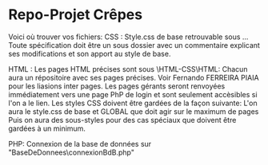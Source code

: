 # Repo-Projet Crêpes

Voici où trouver vos fichiers:
  CSS : 
    Style.css de base retrouvable sous ...
    Toute spécification doit être un sous dossier avec un commentaire explicant ses modifications et son apport au style de base.

  HTML : 
    Les pages HTML précises sont sous \HTML-CSS\HTML:
        Chacun aura un répositoire avec ses pages précises. Voir Fernando FERREIRA PIAIA pour les liasions inter pages.
        Les pages gérants seront renvoyées immédiatement vers une page PhP de login et sont seulement accèsibles si l'on a le lien.
    Les styles CSS doivent être gardées de la façon suivante:
        L'on aura le style.css de base et GLOBAL que doit agir sur le maximum de pages
        Puis on aura des sous-styles pour des cas spéciaux que doivent être gardées à un minimum.

  PHP:
    Connexion de la base de données sur "BaseDeDonnees\connexionBdB.php" 
